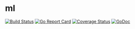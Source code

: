 # ml
[![Build Status](https://travis-ci.org/maxence-charriere/gifs.svg?branch=master)](https://travis-ci.org/maxence-charriere/gifs)
[![Go Report Card](https://goreportcard.com/badge/github.com/maxence-charriere/gifs)](https://goreportcard.com/report/github.com/maxence-charriere/gifs)
[![Coverage Status](https://coveralls.io/repos/github/maxence-charriere/gifs/badge.svg?branch=master)](https://coveralls.io/github/maxence-charriere/gifs?branch=master)
[![GoDoc](https://godoc.org/github.com/maxence-charriere/gifs?status.svg)](https://godoc.org/github.com/maxence-charriere/gifs)

